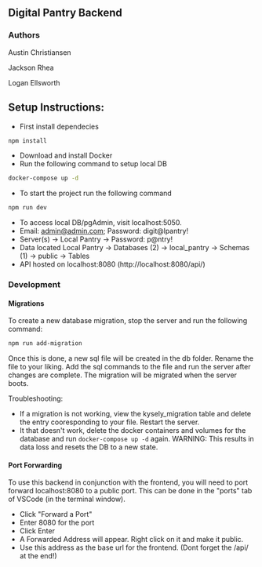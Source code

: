 ## Digital Pantry Backend

### Authors
Austin Christiansen

Jackson Rhea

Logan Ellsworth

## Setup Instructions:
- First install dependecies
```bash
npm install
```
- Download and install Docker
- Run the following command to setup local DB
```bash
docker-compose up -d
```
- To start the project run the following command
```bash
npm run dev
```
- To access local DB/pgAdmin, visit localhost:5050.
- Email: admin@admin.com; Password: digit@lpantry!
- Server(s) -> Local Pantry -> Password: p@ntry!
- Data located Local Pantry -> Databases (2) -> local_pantry -> Schemas (1) -> public -> Tables
- API hosted on localhost:8080 (http://localhost:8080/api/)

### Development

#### Migrations
To create a new database migration, stop the server and run the following command: 
```bash
npm run add-migration
```
Once this is done, a new sql file will be created in the db folder. Rename the file to your liking.
Add the sql commands to the file and run the server after changes are complete. The migration will be migrated when the server boots.

Troubleshooting:
- If a migration is not working, view the kysely_migration table and delete the entry cooresponding to your file. Restart the server.
- It that doesn't work, delete the docker containers and volumes for the database and run `docker-compose up -d` again. WARNING: This results in data loss and resets the DB to a new state.

#### Port Forwarding
To use this backend in conjunction with the frontend, you will need to port forward localhost:8080 to a public port. This can be done in the "ports" tab of VSCode (in the terminal window). 
- Click "Forward a Port"
- Enter 8080 for the port
- Click Enter
- A Forwarded Address will appear. Right click on it and make it public.
- Use this address as the base url for the frontend. (Dont forget the /api/ at the end!)